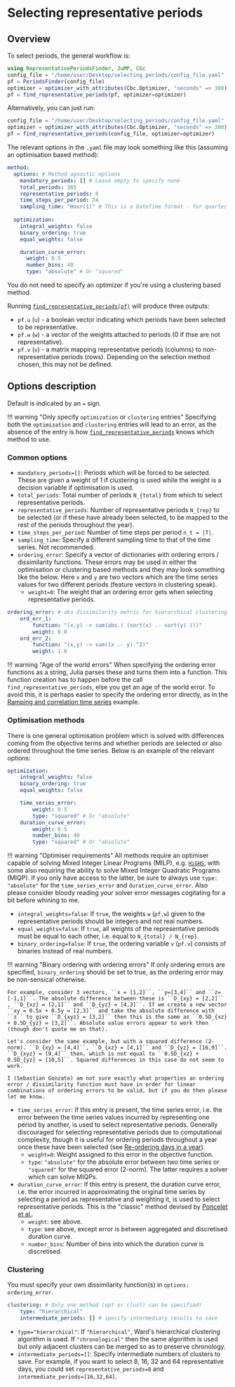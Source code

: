# Selecting representative periods

## Overview

To select periods, the general workflow is:
```julia
using RepresentativePeriodsFinder, JuMP, Cbc
config_file = "/home/user/Desktop/selecting_periods/config_file.yaml"
pf = PeriodsFinder(config_file)
optimizer = optimizer_with_attributes(Cbc.Optimizer, "seconds" => 300) # seconds specifies time out limit
pf = find_representative_periods(pf, optimizer=optimizer)
```

Alternatively, you can just run:
```julia
config_file = "/home/user/Desktop/selecting_periods/config_file.yaml"
optimizer = optimizer_with_attributes(Cbc.Optimizer, "seconds" => 300)
pf = find_representative_periods(config_file, optimizer=optimizer)
```

The relevant options in the `.yaml` file may look something like this (assuming an optimisation based method):

```yaml
method:
  options: # Method agnostic options
    mandatory_periods: [] # Leave empty to specify none
    total_periods: 365
    representative_periods: 8
    time_steps_per_period: 24
    sampling_time: "Hour(1)" # This is a DateTime format - for quarter hours, Hour(0.25)
  
  optimization:
    integral_weights: false
    binary_ordering: true
    equal_weights: false

    duration_curve_error:
      weight: 0.5
      number_bins: 40
      type: "absolute" # Or "squared"
```

You do not need to specify an optimizer if you're using a clustering based method.

Running [`find_representative_periods(pf)`](@ref) will produce three outputs:
* `pf.u` (``u``) - a boolean vector indicating which periods have been selected to be representative.
* `pf.w` (``w``) - a vector of the weights attached to periods (0 if thse are not representative).
* `pf.v` (``v``) - a matrix mapping representative periods (columns) to non-representative periods (rows). Depending on the selection method chosen, this may not be defined.

## Options description

Default is indicated by an `=` sign.

!!! warning "Only specify `optimization` or `clustering` entries"
    Specifying both the `optimization` and `clustering` entries will lead to an error, as the absence of the entry is how [`find_representative_periods`](@ref) knows which method to use.

### Common options

* `mandatory_periods=[]`: Periods which will be forced to be selected. These are given a weight of 1 if clustering is used while the weight is a decision variable if optimisation is used.
* `total_periods`: Total number of periods ``N_{total}`` from which to select representative periods.
* `representative_periods`: Number of representative periods ``N_{rep}`` to be selected (or if these have already been selected, to be mapped to the rest of the periods throughout the year).
* `time_steps_per_period`: Number of time steps per period ``n_t = |T|``.
* `sampling_time`: Specify a different sampling time to that of the time series. Not recommended.
* `ordering_error`: Specify a vector of dictionaries with ordering errors / dissimilarity functions. These errors may be used in either the optimisation or clustering based methods and they may look something like the below. Here `x` and `y` are two vectors which are the time series values for two different periods (feature vectors in clustering speak). 
  * `weight=0`: The weight that an ordering error gets when selecting representative periods.

```yaml    
ordering_error: # aka dissimilarity metric for hierarchical clustering
    ord_err_1:
        function: "(x,y) -> sum(abs.( (sort(x) .- sort(y) )))"
        weight: 0.0
    ord_err_2:
        function: "(x,y) -> sum((x .- y).^2)"
        weight: 1.0
```

!!! warning "Age of the world errors"
    When specifying the ordering error functions as a string, Julia parses these and turns them into a function. This function creation has to happen before the call `find_representative_periods`, else you get an age of the world error. To avoid this, it is perhaps easier to specify the ordering error directly, as in the [Ramping and correlation time series](@ref) example.

### Optimisation methods

There is one general optimisation problem which is solved with differences coming from the objective terms and whether periods are selected or also ordered throughout the time series. Below is an example of the relevant options:

```yaml
optimization:
    integral_weights: false
    binary_ordering: true
    equal_weights: false

    time_series_error:
        weight: 0.5
        type: "squared" # Or "absolute"
    duration_curve_error:
        weight: 0.5
        number_bins: 40
        type: "squared" # Or "absolute"
```

!!! warning "Optimiser requirements"
    All methods require an optimiser capable of solving Mixed Integer Linear Programs (MILP), e.g. [`HiGHS`](https://github.com/jump-dev/HiGHS.jl), with some also requiring the ability to solve Mixed Integer Quadratic Programs (MIQP). If you only have access to the latter, be sure to always use `type: "absolute"` for the `time_series_error` and `duration_curve_error`. Also please consider bloody reading your solver error messages cogitating for a bit before whining to me.

* `integral_weights=false`: If `true`, the weights ``w`` (`pf.w`) given to the representative periods should be integers and not real numbers.
* `equal_weights=false`: If `true`, all weights of the representative periods must be equal to each other, i.e. equal to ``N_{total} / N_{rep}``.
* `binary_ordering=false`: If `true`, the ordering variable ``v`` (`pf.v`) consists of binaries instead of real numbers.

!!! warning "Binary ordering with ordering errors"
    If only ordering errors are specified, `binary_ordering` should be set to true, as the ordering error may be non-sensical otherwise. 
    
    For example, consider 3 vectors, ``x = [1,2]``, ``y=[3,4]`` and ``z=[-1,1]``. The absolute difference between these is ``D_{xy} = [2,2]`` , ``D_{xz} = [2,1]`` and ``D_{yz} = [4,3]``. If we create a new vector ``xy = 0.5x + 0.5y = [2,3]`` and take the absolute difference with ``z`` to give ``D_{xyz} = [3,2]`` then this is the same as ``0.5D_{xz} + 0.5D_{yz} = [3,2]``. Absolute value errors appear to work then (though don't quote me on that).

    Let's consider the same example, but with a squared difference (2-norm). ``D_{xy} = [4,4]``, ``D_{xz} = [4,1]`` and ``D_{yz} = [16,9]``. ``D_{xyz} = [9,4]`` then, which is not equal to ``0.5D_{xz} + 0.5D_{yz} = [10,5]``. Squared differences in this case do not seem to work.
    
    I (Sebastian Gonzato) am not sure exactly what properties an ordering error / dissimilarity function must have in order for linear combinations of ordering errors to be valid, but if you do then please let me know.

* `time_series_error`: If this entry is present, the time series error, i.e. the error between the time series values incurred by representing one period by another, is used to select representative periods. Generally discouraged for selecting representative periods due to computational complexity, though it is useful for ordering periods throughout a year once these have been selected (see [Re-ordering days in a year](@ref)).
  * `weight=0`: Weight assigned to this error in the objective function.
  * `type`: `"absolute"` for the absolute error between two time series or `"squared"` for the squared error (2-norm). The latter requires a solver which can solve MIQPs.
* `duration_curve_error`: If this entry is present, the duration curve error, i.e. the error incurred in approximating the original time series by selecting a period as representative and weighting it, is used to select representative periods. This is the "classic" method devised by [Poncelet et al.]((https://www.mech.kuleuven.be/en/tme/research/energy_environment/Pdf/wp-2015-10b.pdf)).
  * `weight`: see above.
  * `type`: see above, except error is between aggregated and discretised duration curve.
  * `number_bins`: Number of bins into which the duration curve is discretised.

### Clustering

You must specify your own dissimilarity function(s) in `options: ordering_error`.

```yaml
clustering: # Only one method (opt or clust) can be specified!
    type: "hierarchical"
    intermediate_periods: [] # specify intermediary results to save
```

* `type="hierarchical"`: If `"hierarchical"`, Ward's hierarchical clustering algorithm is used. If `"chronological"` then the same algorithm is used but only adjacent clusters can be merged so as to preserve chronology.
* `intermediate_periods=[]`: Specify intermediate numbers of clusters to save. For example, if you want to select 8, 16, 32 and 64 representative days, you could set `representative_periods=8` and `intermediate_periods=[16,32,64]`.